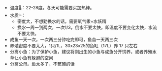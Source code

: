 * 温度🌡️：22-28度。冬天可能需要买加热棒。
* 水质💦：
  * 密度大，不想勤换水的话，需要氧气汞+水妖精 
  * 换水一周一到两次，一次1/3，倒水不要太快，即温度不要变化太快，水流不要太快。
* 成鱼一天一次，一次两三分钟吃完即可，鱼苗一天两三次
* 养殖密度不要太大，1只/1L，30x23x25的鱼缸（17L）养 17 只左右
* 分离小鱼：为了保护小鱼，建议将刚出生的小鱼与成鱼分开饲养，或者养殖水草让小鱼有躲避的空间
* 分离公母。鱼太多了，不繁殖的话
